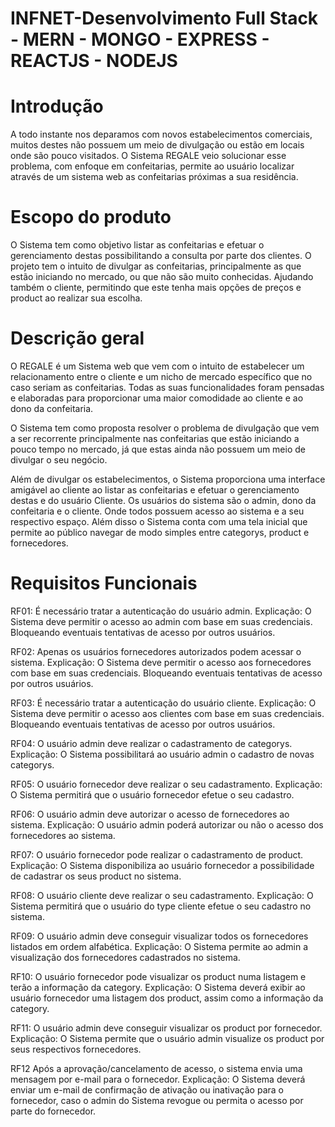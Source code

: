 # INFNET-Desenvolvimento Full Stack - MERN - MONGO - EXPRESS - REACTJS - NODEJS

# Introdução

A todo instante nos deparamos com novos estabelecimentos comerciais, muitos destes não possuem um meio de divulgação ou estão em locais onde são pouco visitados. O Sistema REGALE veio solucionar esse problema, com enfoque em confeitarias, permite ao usuário localizar através de um sistema web as confeitarias próximas a sua residência.

# Escopo do produto

O Sistema tem como objetivo listar as confeitarias e efetuar o gerenciamento destas possibilitando a consulta por parte dos clientes. O projeto tem o intuito de divulgar as confeitarias, principalmente as que estão iniciando no mercado, ou que não são muito conhecidas. Ajudando também o cliente, permitindo que este tenha mais opções de preços e product ao realizar sua escolha.

# Descrição geral

O REGALE é um Sistema web que vem com o intuito de estabelecer um relacionamento entre o cliente e um nicho de mercado específico que no caso seriam as confeitarias. Todas as suas funcionalidades foram pensadas e elaboradas para proporcionar uma maior comodidade ao cliente e ao dono da confeitaria.

O Sistema tem como proposta resolver o problema de divulgação que vem a ser recorrente principalmente nas confeitarias que estão iniciando a pouco tempo no mercado, já que estas ainda não possuem um meio de divulgar o seu negócio.

Além de divulgar os estabelecimentos, o Sistema proporciona uma interface amigável ao cliente ao listar as confeitarias e efetuar o gerenciamento destas e do usuário Cliente. Os usuários do sistema são o admin, dono da confeitaria e o cliente. Onde todos possuem acesso ao sistema e a seu respectivo espaço. Além disso o Sistema conta com uma tela inicial que permite ao público navegar de modo simples entre categorys, product e fornecedores.

# Requisitos Funcionais

RF01: É necessário tratar a autenticação do usuário admin. Explicação: O Sistema deve permitir o acesso ao admin com base em suas credenciais. Bloqueando eventuais tentativas de acesso por outros usuários.

RF02: Apenas os usuários fornecedores autorizados podem acessar o sistema. Explicação: O Sistema deve permitir o acesso aos fornecedores com base em suas credenciais. Bloqueando eventuais tentativas de acesso por outros usuários.

RF03: É necessário tratar a autenticação do usuário cliente. Explicação: O Sistema deve permitir o acesso aos clientes com base em suas credenciais. Bloqueando eventuais tentativas de acesso por outros usuários.

RF04: O usuário admin deve realizar o cadastramento de categorys. Explicação: O Sistema possibilitará ao usuário admin o cadastro de novas categorys.

RF05: O usuário fornecedor deve realizar o seu cadastramento. Explicação: O Sistema permitirá que o usuário fornecedor efetue o seu cadastro.

RF06: O usuário admin deve autorizar o acesso de fornecedores ao sistema. Explicação: O usuário admin poderá autorizar ou não o acesso dos fornecedores ao sistema.

RF07: O usuário fornecedor pode realizar o cadastramento de product. Explicação: O Sistema disponibiliza ao usuário fornecedor a possibilidade de cadastrar os seus product no sistema.

RF08: O usuário cliente deve realizar o seu cadastramento. Explicação: O Sistema permitirá que o usuário do type cliente efetue o seu cadastro no sistema.

RF09: O usuário admin deve conseguir visualizar todos os fornecedores listados em ordem alfabética. Explicação: O Sistema permite ao admin a visualização dos fornecedores cadastrados no sistema.

RF10: O usuário fornecedor pode visualizar os product numa listagem e terão a informação da category. Explicação: O Sistema deverá exibir ao usuário fornecedor uma listagem dos product, assim como a informação da category.

RF11: O usuário admin deve conseguir visualizar os product por fornecedor. Explicação: O Sistema permite que o usuário admin visualize os product por seus respectivos fornecedores.

RF12 Após a aprovação/cancelamento de acesso, o sistema envia uma mensagem por e-mail para o fornecedor. Explicação: O Sistema deverá enviar um e-mail de confirmação de ativação ou inativação para o fornecedor, caso o admin do Sistema revogue ou permita o acesso por parte do fornecedor.

